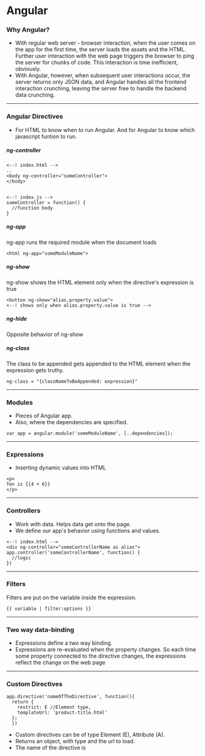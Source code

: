 # Angular


### Why Angular?

* With regular web server - browser interaction, when the user comes on the app for the first time, the server loads the assets and the HTML. Further user interaction with the web page triggers the browser to ping the server for chunks of code. This interaction is time inefficient, obviously.
* With Angular, however, when subsequent user interactions occur, the server returns only JSON data, and Angular handles all the frontend interaction crunching, leaving the server free to handle the backend data crunching.
_ _ _

### Angular Directives  

* For HTML to know when to run Angular. And for Angular to know which javascript funtion to run.

##### ng-controller
```
<--! index.html -->
..
<body ng-controller="someController">
</body>


<--! index.js -->
someController = function() {
  //function body
}
```

##### ng-app
ng-app runs the required module when the document loads
```
<html ng-app="someModuleName">
```

##### ng-show
ng-show shows the HTML element only when the directive's expression is true

```
<button ng-show="alias.property.value">
<--! shows only when alias.property.value is true -->
```

##### ng-hide
Opposite behavior of ng-show

##### ng-class
The class to be appended gets appended to the HTML element when the expression gets truthy.

```
ng-class = "{classNameToBeAppended: expression}"
```
_ _ _

### Modules

* Pieces of Angular app.
* Also, where the dependencies are specified.

```
var app = angular.module('someModuleName', [..dependencies]);
```
_ _ _

### Expressions

* Inserting dynamic values into HTML

```
<p>
Ten is {{4 + 6}}
</p>
```
_ _ _

### Controllers

* Work with data. Helps data get onto the page.
* We define our app's behavior using functions and values.

```
<--! index.html -->
<div ng-controller="someControllerName as alias">
app.controller('someControllerName', function() {
  //logic
})
```
_ _ _

### Filters

Filters are put on the variable inside the expression.
```
{{ variable | filter:options }}
```
_ _ _

### Two way data-binding

* Expressions define a two way binding.
* Expressions are re-evaluated when the property changes. So each time some property connected to the directive changes, the expressions reflect the change on the web page
_ _ _

### Custom Directives

```
app.directive('nameOfTheDirective', function(){
  return {
    restrict: E //Element type,
    templateUrl: 'product-title.html'
  };
  })
```

* Custom directives can be of type Element (E), Attribute (A).
* Returns an object, with type and the url to load.
* The name of the directive is
